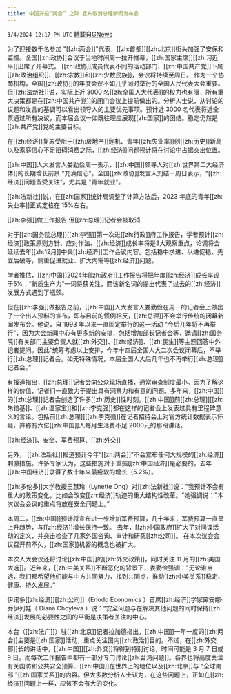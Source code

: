 ```yaml
---
title: 中国开启“两会” 之际 宣布取消总理新闻发布会
---
```

`3/4/2024 12:17 PM UTC` [轉載自GNews](https://gnews.org/articles/2363593)

为了迎接数千名参加 "[[zh:两会]]"代表，[[zh:首都]][[zh:北京]]街头加强了安保和监控。全国[[zh:政协]]会议于当地时间周一拉开帷幕，[[zh:国家主席]][[zh:习近平]]出席了开幕式。 [[zh:政协]]成员代表不同的活动部门、[[zh:中国共产党]]下属[[zh:政治组织]]、[[zh:宗教]]和[[zh:少数民族]]，会议将持续至周日。 作为一个协商机构，全国[[zh:政协]]的年度会议不如几乎同时举行的全国人民代表大会重要。  但[[zh:法新社]]说，实际上近 3000 名[[zh:全国人大代表]]的权力也有限，所有重大决策都是在[[zh:中国共产党]]的闭门会议上提前做出的。分析人士说，从讨论的议题和发言的基调可以看出领导人的主要优先事项。预计近 3000 名代表将近全票通过所有决议，而本届会议一如既往理应展现[[zh:国家]]的团结。稳定仍然是[[zh:共产党]]党的主要目标。

在[[zh:经济]]复苏受阻于[[zh:房地产]]危机、青年[[zh:失业率]]创[[zh:历史]]新高以及家庭信心不足阻碍消费之际，[[zh:经济]]问题预计将在讨论中占据突出位置。

[[zh:中国]]人大发言人娄勤俭周一表示，[[zh:中国]]领导人对[[zh:世界第二大经济体]]的长期增长前景 "充满信心"。全国[[zh:政协]]发言人刘结一周日表示，"[[zh:经济]]问题备受关注"，尤其是 "青年就业"。

[[zh:法新社]]说，在[[zh:国家]]统计局调整了计算方法后，2023 年底的青年[[zh:失业率]]正式定格在 15%左右。

[[zh:李强]]做工作报告  但[[zh:总理]]记者会被取消

对于[[zh:国务院总理]][[zh:李强]]第一次进[[zh:行政]]府工作报告，学者预计[[zh:经济]]政策原则方针、应对作法、[[zh:经济]]成长率将是3大观察重点，论调将会延续去年[[zh:12月]]中央[[zh:经济]]工作会议内容。包括稳中求进、以进促稳、先立后破等，侧重促进就业、扩大内需等[[zh:经济]]问题。

学者推估，[[zh:中国]]2024年[[zh:政府]]工作报告将把年度[[zh:经济]]成长率设于5%；“新质生产力”一词将获关注，而该新名词的提出代表了过去的[[zh:经济]]发展方式遇到了瓶颈。

但在[[zh:李强]]做报告之前，[[zh:中国]]人大发言人娄勤俭在周一的记者会上做出了一个出人预料的宣布，即与目前的惯例相反，[[zh:总理]]不会举行传统的闭幕新闻发布会。他说，自 1993 年以来一直固定举行的这一活动 "今后几年将不再举行"，因为大会新闻中心有更多新的安排，包括增加部长记者会等，邀请[[zh:国务院]]有关部门主要负责人就[[zh:外交]]、[[zh:经济]]、[[zh:民生]]等主题回答中外记者提问。因此“统筹考虑以上安排，今年十四届全国人大二次会议闭幕后，不举行[[zh:总理]]记者会。如无特殊情况，本届全国人大后几年也不再举行[[zh:总理]]记者会。”

有报道指出，[[zh:总理]]记者会向公众现场直播，通常审查制度最小。因为了解这样的价值，记者们一直致力于提出具有洞察力和有意的问题。多年来，[[zh:中国]]的[[zh:总理]]记者会创造了许多[[zh:历史]]性时刻。[[zh:中国]]前[[zh:总理]][[zh:朱镕基]]、[[zh:温家宝]]和[[zh:李克强]]都在这样的记者会上发表过具有里程碑意义的言论。包括前[[zh:总理]][[zh:李克强]]在记者招待会上对官方统计数据表示怀疑，并称有六亿[[zh:中国]]人每月生活费不足 2000元的那段讲话。

[[zh:经济]]、安全、军费预算、[[zh:外交]]

另外， [[zh:法新社]]报道预计今年“[[zh:两会]]”不会宣布任何大规模的[[zh:经济]]刺激措施。许多专家认为，这些措施对于重振[[zh:中国经济]]是必要的，去年[[zh:中国经济]]录得了数十年来最疲软的增长（5.2%）。

[[zh:多伦多]]大学教授王慧玲（Lynette Ong）对[[zh:法新社]]说："我预计不会有重大的政策变化，比如会改变[[zh:经济]]轨迹的重大结构性改革。"她强调说："本次议会会议的重点将放在安全问题上。”

本周二，[[zh:中国]]预计将宣布进一步增加军费预算，几十年来，军费预算一直呈上升趋势，与[[zh:经济]]增长保持一致。 去年，[[zh:中国政府]]扩大了对间谍活动的定义，并突击检查了几家外国咨询、审计和研究[[zh:公司]]。 在本次议会会议召开前不久，[[zh:国家]]机密的概念也被扩大。

本次人大会议还将讨论[[zh:中国]]的[[zh:外交政策]]，同时关注 11 月的[[zh:美国大选]]。近年来，[[zh:中美关系]]不断恶化的背景下，娄勤俭强调："无论谁当选，我们都希望他们能与中方共同努力，找到共同点，推动[[zh:中美关系]]稳定、健康、持久发展。”

伊诺多[[zh:经济]][[zh:公司]]（Enodo Economics ）首席[[zh:经济]]学家黛安娜·乔伊列娃（ Diana Choyleva ）说："安全问题与在解决其他问题的同时保持[[zh:经济]]发展的必要性之间的平衡是决策者关注的中心。

本台（[[zh:法广]]）驻[[zh:北京]]记者拉加德指出，[[zh:中国]]一年一度的[[zh:两会]]主要是[[zh:国家]]活动，重点关注国内[[zh:政治]]目的。不过，在[[zh:外交部]]长的讲话中，[[zh:中国]][[zh:外交]]将得到特别讨论，时间可能是 3 月 7 日或 9 日。而每次工作报告中都有一部分专门讨论[[zh:台湾问题]]。各界也将高度关注有关国防和公共安全预算、[[zh:中国]]在世界上的地位以及[[zh:北京]]与 "全球南部 "[[zh:国家关系]]的内容。但大多数分析人士认为，在这些问题上，正如在[[zh:经济]]问题上一样，应该不会有大的变化。
